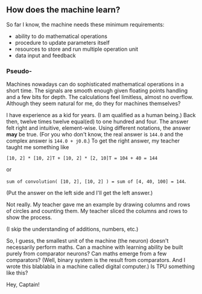## How does the machine learn?

So far I know, the machine needs these minimum requirements:
- ability to do mathematical operations
- procedure to update parameters itself
- resources to store and run multiple operation unit
- data input and feedback

### Pseudo-

Machines nowadays can do sophisticated mathematical operations in a short time.
The signals are smooth enough given floating points handling and a few bits for depth.
The calculations feel limitless, almost no overflow.
Although they seem natural for me, do they for machines themselves?

I have experience as a kid for years. (I am qualified as a human being.)
Back then, twelve times twelve equal(ed) to one hundred and four.
The answer felt right and intuitive, element-wise.
Using different notations, the answer **may** be true.
(For you who don't know, the real answer is ``144.0`` and the complex answer is ``144.0 + j0.0``.)
To get the right answer, my teacher taught me something like

``[10, 2] * [10, 2]T + [10, 2] * [2, 10]T = 104 + 40 = 144``

or

``sum of convolution( [10, 2], [10, 2] ) = sum of [4, 40, 100] = 144``.

(Put the answer on the left side and I'll get the left answer.)

Not really.
My teacher gave me an example by drawing columns and rows of circles and counting them.
My teacher sliced the columns and rows to show the process.

(I skip the understanding of additions, numbers, etc.)

So,
I guess, the smallest unit of the machine (the neuron) doesn't necessarily perform maths.
Can a machine with learning ability be built purely from comparator neurons?
Can maths emerge from a few comparators?
(Well, binary system is the result from comparators.
And I wrote this blablabla in a machine called digital computer.)
Is TPU something like this?

Hey, Captain!
